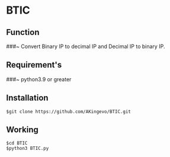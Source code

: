 # BTIC

## Function

###~ Convert Binary IP to decimal IP and Decimal IP to binary IP.


## Requirement's

###~ python3.9 or greater


## Installation

    $git clone https://github.com/AKingevo/BTIC.git

## Working

    $cd BTIC  
    $python3 BTIC.py
